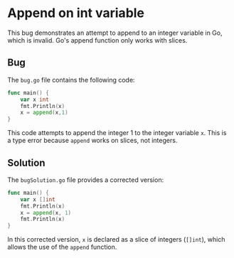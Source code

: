 # Append on int variable
This bug demonstrates an attempt to append to an integer variable in Go, which is invalid. Go's append function only works with slices.

## Bug
The `bug.go` file contains the following code:
```go
func main() {
    var x int
    fmt.Println(x)
    x = append(x,1)
}
```
This code attempts to append the integer 1 to the integer variable `x`. This is a type error because `append` works on slices, not integers.

## Solution
The `bugSolution.go` file provides a corrected version:
```go
func main() {
    var x []int
    fmt.Println(x)
    x = append(x, 1)
    fmt.Println(x)
}
```
In this corrected version, `x` is declared as a slice of integers (`[]int`), which allows the use of the `append` function.
